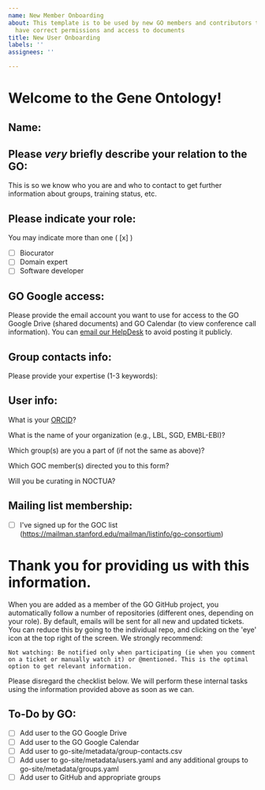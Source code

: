 ```yaml
---
name: New Member Onboarding
about: This template is to be used by new GO members and contributors to ensure they
  have correct permissions and access to documents
title: New User Onboarding
labels: ''
assignees: ''

---
```


# Welcome to the Gene Ontology!

## Name: 

## Please *very* briefly describe your relation to the GO:
This is so we know who you are and who to contact to get further information about groups, training status, etc.

## Please indicate your role:
You may indicate more than one ( [x] )

- [ ] Biocurator
- [ ] Domain expert
- [ ] Software developer

## GO Google access:
Please provide the email account you want to use for access to the GO Google Drive (shared documents) and GO Calendar (to view conference call information). You can [email our HelpDesk](mailto:help@geneontology.org) to avoid posting it publicly.

## Group contacts info:
Please provide your expertise (1-3 keywords):

## User info:
What is your [ORCID](https://orcid.org/register)?

What is the name of your organization (e.g., LBL, SGD, EMBL-EBI)? 

Which group(s) are you a part of (if not the same as above)?

Which GOC member(s) directed you to this form? 

Will you be curating in NOCTUA?

## Mailing list membership:
- [ ] I've signed up for the GOC list (https://mailman.stanford.edu/mailman/listinfo/go-consortium)

# Thank you for providing us with this information. 
When you are added as a member of the GO GitHub project, you automatically follow a number of repositories (different ones, depending on your role). By default, emails will be sent for all new and updated tickets. You can reduce this by going to the individual repo, and clicking on the 'eye' icon at the top right of the screen. We strongly recommend:

    Not watching: Be notified only when participating (ie when you comment on a ticket or manually watch it) or @mentioned. This is the optimal option to get relevant information. 


Please disregard the checklist below.  We will perform these internal tasks using the information provided above as soon as we can.

## To-Do by GO:
- [ ] Add user to the GO Google Drive
- [ ] Add user to the GO Google Calendar
- [ ] Add user to go-site/metadata/group-contacts.csv
- [ ] Add user to go-site/metadata/users.yaml and any additional groups to go-site/metadata/groups.yaml
- [ ] Add user to GitHub and appropriate groups
